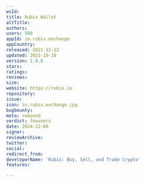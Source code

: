 ```yaml
---
wsId: 
title: Rubix Wallet
altTitle: 
authors: 
users: 500
appId: io.rubix.exchange
appCountry: 
released: 2021-12-22
updated: 2023-10-10
version: 1.0.8
stars: 
ratings: 
reviews: 
size: 
website: https://rubix.io
repository: 
issue: 
icon: io.rubix.exchange.jpg
bugbounty: 
meta: removed
verdict: fewusers
date: 2024-12-08
signer: 
reviewArchive: 
twitter: 
social: 
redirect_from: 
developerName: 'Rubix: Buy, Sell, and Trade Crypto'
features: 

---
```


